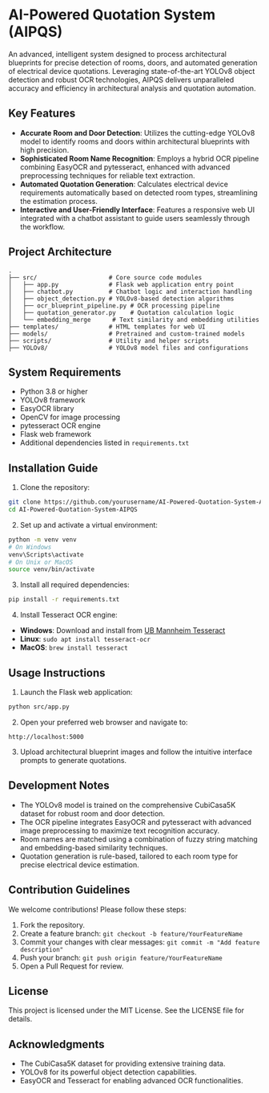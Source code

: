 # AI-Powered Quotation System (AIPQS)

An advanced, intelligent system designed to process architectural blueprints for precise detection of rooms, doors, and automated generation of electrical device quotations. Leveraging state-of-the-art YOLOv8 object detection and robust OCR technologies, AIPQS delivers unparalleled accuracy and efficiency in architectural analysis and quotation automation.

## Key Features

- **Accurate Room and Door Detection**: Utilizes the cutting-edge YOLOv8 model to identify rooms and doors within architectural blueprints with high precision.
- **Sophisticated Room Name Recognition**: Employs a hybrid OCR pipeline combining EasyOCR and pytesseract, enhanced with advanced preprocessing techniques for reliable text extraction.
- **Automated Quotation Generation**: Calculates electrical device requirements automatically based on detected room types, streamlining the estimation process.
- **Interactive and User-Friendly Interface**: Features a responsive web UI integrated with a chatbot assistant to guide users seamlessly through the workflow.

## Project Architecture

```
.
├── src/                    # Core source code modules
│   ├── app.py              # Flask web application entry point
│   ├── chatbot.py          # Chatbot logic and interaction handling
│   ├── object_detection.py # YOLOv8-based detection algorithms
│   ├── ocr_blueprint_pipeline.py # OCR processing pipeline
│   ├── quotation_generator.py    # Quotation calculation logic
│   └── embedding_merge      # Text similarity and embedding utilities
├── templates/              # HTML templates for web UI
├── models/                 # Pretrained and custom-trained models
├── scripts/                # Utility and helper scripts
├── YOLOv8/                 # YOLOv8 model files and configurations
```

## System Requirements

- Python 3.8 or higher
- YOLOv8 framework
- EasyOCR library
- OpenCV for image processing
- pytesseract OCR engine
- Flask web framework
- Additional dependencies listed in `requirements.txt`

## Installation Guide

1. Clone the repository:
```bash
git clone https://github.com/yourusername/AI-Powered-Quotation-System-AIPQS.git
cd AI-Powered-Quotation-System-AIPQS
```

2. Set up and activate a virtual environment:
```bash
python -m venv venv
# On Windows
venv\Scripts\activate
# On Unix or MacOS
source venv/bin/activate
```

3. Install all required dependencies:
```bash
pip install -r requirements.txt
```

4. Install Tesseract OCR engine:
- **Windows**: Download and install from [UB Mannheim Tesseract](https://github.com/UB-Mannheim/tesseract/wiki)
- **Linux**: `sudo apt install tesseract-ocr`
- **MacOS**: `brew install tesseract`

## Usage Instructions

1. Launch the Flask web application:
```bash
python src/app.py
```

2. Open your preferred web browser and navigate to:
```
http://localhost:5000
```

3. Upload architectural blueprint images and follow the intuitive interface prompts to generate quotations.

## Development Notes

- The YOLOv8 model is trained on the comprehensive CubiCasa5K dataset for robust room and door detection.
- The OCR pipeline integrates EasyOCR and pytesseract with advanced image preprocessing to maximize text recognition accuracy.
- Room names are matched using a combination of fuzzy string matching and embedding-based similarity techniques.
- Quotation generation is rule-based, tailored to each room type for precise electrical device estimation.

## Contribution Guidelines

We welcome contributions! Please follow these steps:

1. Fork the repository.
2. Create a feature branch: `git checkout -b feature/YourFeatureName`
3. Commit your changes with clear messages: `git commit -m "Add feature description"`
4. Push your branch: `git push origin feature/YourFeatureName`
5. Open a Pull Request for review.

## License

This project is licensed under the MIT License. See the LICENSE file for details.

## Acknowledgments

- The CubiCasa5K dataset for providing extensive training data.
- YOLOv8 for its powerful object detection capabilities.
- EasyOCR and Tesseract for enabling advanced OCR functionalities.
